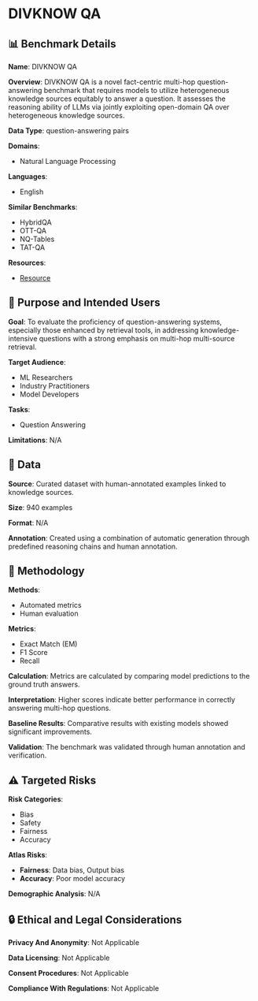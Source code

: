 # DIVKNOW QA

## 📊 Benchmark Details

**Name**: DIVKNOW QA

**Overview**: DIVKNOW QA is a novel fact-centric multi-hop question-answering benchmark that requires models to utilize heterogeneous knowledge sources equitably to answer a question. It assesses the reasoning ability of LLMs via jointly exploiting open-domain QA over heterogeneous knowledge sources.

**Data Type**: question-answering pairs

**Domains**:
- Natural Language Processing

**Languages**:
- English

**Similar Benchmarks**:
- HybridQA
- OTT-QA
- NQ-Tables
- TAT-QA

**Resources**:
- [Resource](N/A)

## 🎯 Purpose and Intended Users

**Goal**: To evaluate the proficiency of question-answering systems, especially those enhanced by retrieval tools, in addressing knowledge-intensive questions with a strong emphasis on multi-hop multi-source retrieval.

**Target Audience**:
- ML Researchers
- Industry Practitioners
- Model Developers

**Tasks**:
- Question Answering

**Limitations**: N/A

## 💾 Data

**Source**: Curated dataset with human-annotated examples linked to knowledge sources.

**Size**: 940 examples

**Format**: N/A

**Annotation**: Created using a combination of automatic generation through predefined reasoning chains and human annotation.

## 🔬 Methodology

**Methods**:
- Automated metrics
- Human evaluation

**Metrics**:
- Exact Match (EM)
- F1 Score
- Recall

**Calculation**: Metrics are calculated by comparing model predictions to the ground truth answers.

**Interpretation**: Higher scores indicate better performance in correctly answering multi-hop questions.

**Baseline Results**: Comparative results with existing models showed significant improvements.

**Validation**: The benchmark was validated through human annotation and verification.

## ⚠️ Targeted Risks

**Risk Categories**:
- Bias
- Safety
- Fairness
- Accuracy

**Atlas Risks**:
- **Fairness**: Data bias, Output bias
- **Accuracy**: Poor model accuracy

**Demographic Analysis**: N/A

## 🔒 Ethical and Legal Considerations

**Privacy And Anonymity**: Not Applicable

**Data Licensing**: Not Applicable

**Consent Procedures**: Not Applicable

**Compliance With Regulations**: Not Applicable

